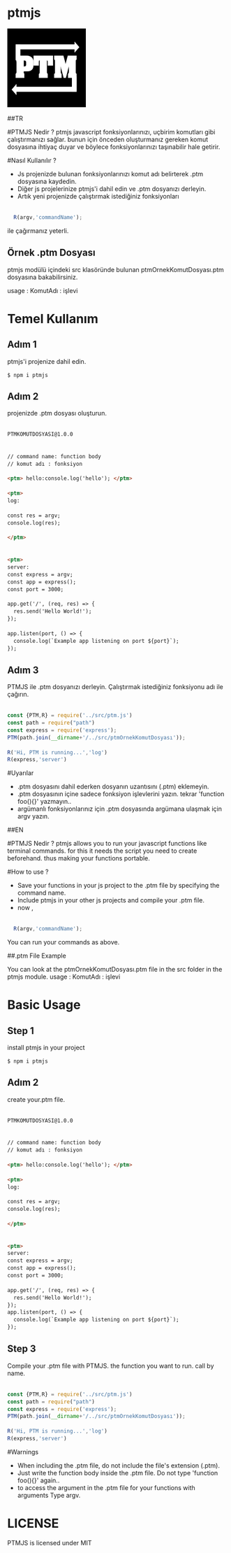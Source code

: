 # ptmjs

![](https://github.com/cosarberk/ptmjs/blob/main/images/ptmjs.png)


##TR


#PTMJS Nedir ? 
ptmjs javascript fonksiyonlarınızı, uçbirim komutları gibi çalıştırmanızı sağlar.
bunun için önceden oluşturmanız gereken komut dosyasına ihtiyaç duyar ve böylece
fonksiyonlarınızı taşınabilir hale getirir.

#Nasıl Kullanılır ? 
- Js projenizde bulunan fonksiyonlarınızı komut adı belirterek .ptm dosyasına kaydedin.
- Diğer js projelerinize ptmjs'i dahil edin ve .ptm dosyanızı derleyin.
- Artık yeni projenizde çalıştırmak istediğiniz fonksiyonları 

```javascript

  R(argv,'commandName');

```
ile çağırmanız yeterli.


## Örnek .ptm Dosyası

ptmjs modülü içindeki src klasöründe bulunan ptmOrnekKomutDosyası.ptm dosyasına bakabilirsiniz.

usage : <ptm> KomutAdı : işlevi  </ptm>

  

# Temel Kullanım

## Adım 1

ptmjs'i projenize dahil edin.

```
$ npm i ptmjs

```
## Adım 2
projenizde .ptm dosyası oluşturun.
```html
   
PTMKOMUTDOSYASI@1.0.0


// command name: function body
// komut adı : fonksiyon

<ptm> hello:console.log('hello'); </ptm>

<ptm>
log:

const res = argv;
console.log(res);

</ptm>


<ptm>
server:
const express = argv;
const app = express();
const port = 3000;

app.get('/', (req, res) => {
  res.send('Hello World!');
});

app.listen(port, () => {
  console.log(`Example app listening on port ${port}`);
});


```

## Adım 3 
PTMJS ile .ptm dosyanızı derleyin. Çalıştırmak istediğiniz fonksiyonu
adı ile çağırın.
```javascript

const {PTM,R} = require('../src/ptm.js')
const path = require("path")
const express = require('express');
PTM(path.join(__dirname+'/../src/ptmOrnekKomutDosyası'));

R('Hi, PTM is running...','log')
R(express,'server')

```

#Uyarılar

- .ptm dosyasını dahil ederken dosyanın uzantısını (.ptm) eklemeyin.
- .ptm dosyasının içine sadece fonksiyon işlevlerini yazın.
tekrar 'function foo(){}' yazmayın..
- argümanlı fonksiyonlarınız için .ptm dosyasında argümana ulaşmak için
argv yazın.




##EN

#PTMJS Nedir ?
ptmjs allows you to run your javascript functions like terminal commands.
for this it needs the script you need to create beforehand.
thus making your functions portable.

#How to use ?
- Save your functions in your js project to the .ptm file by specifying the command name.
- Include ptmjs in your other js projects and compile your .ptm file.
- now ,  

```javascript

  R(argv,'commandName');

```
You can run your commands as above.

##.ptm File Example

You can look at the ptmOrnekKomutDosyası.ptm file in the src folder in the ptmjs module.
usage : <ptm> KomutAdı : işlevi  </ptm>



# Basic Usage

## Step 1
install  ptmjs in your project

```
$ npm i ptmjs

```
## Adım 2
create your.ptm file.

```html

PTMKOMUTDOSYASI@1.0.0


// command name: function body
// komut adı : fonksiyon

<ptm> hello:console.log('hello'); </ptm>

<ptm>
log:

const res = argv;
console.log(res);

</ptm>


<ptm>
server:
const express = argv;
const app = express();
const port = 3000;

app.get('/', (req, res) => {
  res.send('Hello World!');
});
app.listen(port, () => {
  console.log(`Example app listening on port ${port}`);
});


```

## Step 3
Compile your .ptm file with PTMJS. the function you want to run.
call by name.

```javascript

const {PTM,R} = require('../src/ptm.js')
const path = require("path")
const express = require('express');
PTM(path.join(__dirname+'/../src/ptmOrnekKomutDosyası'));

R('Hi, PTM is running...','log')
R(express,'server')

```

#Warnings

- When including the .ptm file, do not include the file's extension (.ptm).
- Just write the function body inside the .ptm file.
Do not type 'function foo(){}' again..
- to access the argument in the .ptm file for your functions with arguments
Type argv.







# LICENSE
PTMJS is licensed under MIT

